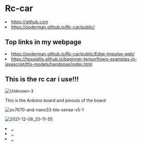 <h1 >Rc-car </h1>


<li> <a  href="https://github.com">https://github.com</a>

 <li> <a  href="https://poderman.github.io/Rc-car/public/">https://poderman.github.io/Rc-car/public/</a>

  
<h2 >Top links in my webpage </h2>

 <li> <a  href="https://poderman.github.io/Rc-car/public/Edge-Impulse-web/">https://poderman.github.io/Rc-car/public/Edge-Impulse-web/</a>
  
 <li> <a  href="https://hpssjellis.github.io/beginner-tensorflowjs-examples-in-javascript/tfjs-models/handpose/index.html">https://hpssjellis.github.io/beginner-tensorflowjs-examples-in-javascript/tfjs-models/handpose/index.html</a>
  
<h2 >This is the rc car i use!!! </h2>

![Unknown-3](https://user-images.githubusercontent.com/54966276/116627037-3689e400-a901-11eb-8c48-a42b1af331bd.jpeg)


This is the Arduino board and pinouts of the board

![ov7670-and-nano33-ble-sense-v5-1](https://user-images.githubusercontent.com/54966276/116629235-9f735b00-a905-11eb-8df2-731b3bd71d35.png)

![2021-12-08_20-11-55](https://user-images.githubusercontent.com/54966276/145333162-83f70beb-8ee2-436a-a9bc-c4389cefbd73.png)

   
   <li> <a  href="...">..</a>
    <li> <a  href="...">..</a>
     <li> <a  href="...">..</a>
